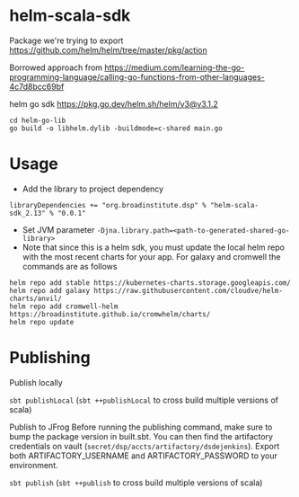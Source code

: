 # helm-scala-sdk

Package we're trying to export https://github.com/helm/helm/tree/master/pkg/action

Borrowed approach from https://medium.com/learning-the-go-programming-language/calling-go-functions-from-other-languages-4c7d8bcc69bf

helm go sdk https://pkg.go.dev/helm.sh/helm/v3@v3.1.2

```
cd helm-go-lib
go build -o libhelm.dylib -buildmode=c-shared main.go
```

# Usage
- Add the library to project dependency
```
libraryDependencies += "org.broadinstitute.dsp" % "helm-scala-sdk_2.13" % "0.0.1"
```

- Set JVM parameter `-Djna.library.path=<path-to-generated-shared-go-library>`
- Note that since this is a helm sdk, you must update the local helm repo with the most recent charts for your app. For galaxy and cromwell the commands are as follows
```
helm repo add stable https://kubernetes-charts.storage.googleapis.com/ 
helm repo add galaxy https://raw.githubusercontent.com/cloudve/helm-charts/anvil/ 
helm repo add cromwell-helm https://broadinstitute.github.io/cromwhelm/charts/
helm repo update
```

# Publishing
Publish locally

`sbt publishLocal` (`sbt ++publishLocal` to cross build multiple versions of scala)

Publish to JFrog
Before running the publishing command, make sure to bump the package version in built.sbt.
You can then find the artifactory credentials on vault (`secret/dsp/accts/artifactory/dsdejenkins`).
Export both ARTIFACTORY_USERNAME and ARTIFACTORY_PASSWORD to your environment.

`sbt publish` (`sbt ++publish` to cross build multiple versions of scala)

